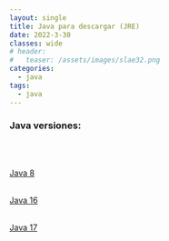 ```yaml
---
layout: single
title: Java para descargar (JRE)
date: 2022-3-30
classes: wide
# header:
#   teaser: /assets/images/slae32.png
categories:
  - java
tags:
  - java
---
```


### Java versiones:

<br><br>

[Java 8](https://www.dropbox.com/s/80pw1dbibzvzqeu/8.zip?dl=1)
<br><br>

[Java 16](https://www.dropbox.com/s/vzbyurj9yqbdu7v/16.zip?dl=1)
<br><br>

[Java 17](https://www.dropbox.com/s/v9mxxo3s7qr2h6a/17.zip?dl=1)